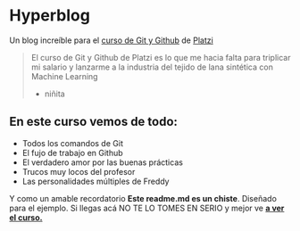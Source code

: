 # Hyperblog
Un blog increíble para el [curso de Git y Github](https://platzi.com/clases/git-github/ "curso de Git y Github") de [Platzi](https://platzi.com/home "Platzi")
> El curso de Git y Github de Platzi es lo que me hacia falta para triplicar mi salario y lanzarme a la industria del tejido de lana sintética con Machine Learning
>- niñita

## En este curso vemos de todo:
- Todos los comandos de Git
- El fujo de trabajo en Github
- El verdadero amor por las buenas prácticas
- Trucos muy locos del profesor
- Las personalidades múltiples de Freddy

Y como un amable recordatorio **Este readme.md es un chiste**. Diseñado para el ejemplo. Si llegas acá NO TE LO TOMES EN SERIO y mejor ve [**a ver el curso.**](https://platzi.com/clases/git-github/ "a ver el curso.")